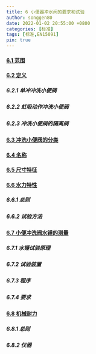 ```yaml
---
title: 6 小便器冲水阀的要求和试验
author: songgen80
date: 2022-01-02 20:55:00 +0800
categories: [标准]
tags: [标准,EN15091]
pin: true
---
```


#### [6.1 范围](Chapter6.1.md)

#### [6.2 定义](Chapter6.2.md)

##### 6.2.1 单冲冲洗小便阀

##### 6.2.2 虹吸动作冲洗小便阀

##### 6.2.3 冲洗小便阀的隔离阀

#### [6.3 冲洗小便阀的分类](Chapter6.3.md)

#### [6.4 名称](Chapter6.4.md)

#### [6.5 尺寸特征](Chapter6.5.md)

#### [6.6 水力特性](Chapter6.6.md)

##### 6.6.1 总则

##### 6.6.2 试验方法

#### [6.7 小便冲洗阀水锤的测量](Chapter6.7.md)

##### 6.7.1 水锤试验原理

##### 6.7.2 试验装置

##### 6.7.3 程序

##### 6.7.4 要求

#### [6.8 机械耐力](Chapter6.8.md)

##### 6.8.1 总则

##### 6.8.2 仪器